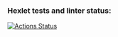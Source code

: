 ### Hexlet tests and linter status:
[![Actions Status](https://github.com/EuRV/frontend-project-lvl1/workflows/hexlet-check/badge.svg)](https://github.com/EuRV/frontend-project-lvl1/actions)